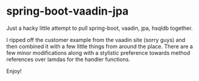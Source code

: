 # spring-boot-vaadin-jpa
Just a hacky little attempt to pull spring-boot, vaadin, jpa, hsqldb together.

I ripped off the customer example from the vaadin site (sorry guys) and then combined it with a few little things from around the place.
There are a few minor modifications along with a stylistic preference towards method references over lamdas for the handler functions.

Enjoy!
